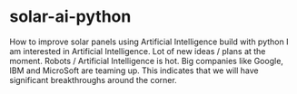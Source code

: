 # solar-ai-python
How to improve solar panels using Artificial Intelligence build with python
I am interested in Artificial Intelligence. Lot of new ideas / plans at the moment. Robots / Artificial Intelligence is hot.
Big companies like Google, IBM and MicroSoft are teaming up. This indicates that we will have significant breakthroughs around the corner.

